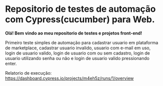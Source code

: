 # Repositorio de testes de automação com Cypress(cucumber) para Web.

**Olá! Bem vindo ao meu repositorio de testes e projetos front-end!**

Primeiro teste simples de automação para cadastrar usuario em plataforma de marketplace, cadastrar usuario invalido, usuario com e-mail em uso, login de usuario valido, login de usuario com ou sem cadastro, login de usuario utilizando senha ou não e login de usuario valido pressionando enter.

Relatorio de execução: https://dashboard.cypress.io/projects/m4eh5z/runs/1/overview
